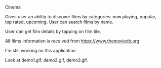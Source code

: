 Cinema

Gives user an ability to discover films by categories: now playing, popular, top rated, upcoming.
User can search films by name. 

User can get film details by tapping on film tile.

All films information is received from https://www.themoviedb.org

I'm still working on this application.

Look at demo1.gif, demo2.gif, demo3.gif.